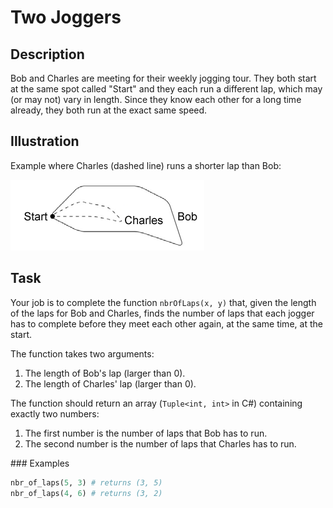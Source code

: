 # Two Joggers

## Description

Bob and Charles are meeting for their weekly jogging tour. They both start at the same spot called "Start" and they each run a different lap, which may (or may not) vary in length. Since they know each other for a long time already, they both run at the exact same speed.

## Illustration
Example where Charles (dashed line) runs a shorter lap than Bob:

![Example laps](./img/jogging.png)

## Task

Your job is to complete the function `nbrOfLaps(x, y)` that, given the length of the laps for Bob and Charles, finds the number of laps that each jogger has to complete before they meet each other again, at the same time, at the start.

The function takes two arguments:

1. The length of Bob's lap (larger than 0).
2. The length of Charles' lap (larger than 0).

The function should return an array (`Tuple<int, int>` in C#) containing exactly two numbers:

1. The first number is the number of laps that Bob has to run.
2. The second number is the number of laps that Charles has to run.

### Examples

```python
nbr_of_laps(5, 3) # returns (3, 5)
nbr_of_laps(4, 6) # returns (3, 2)
```
